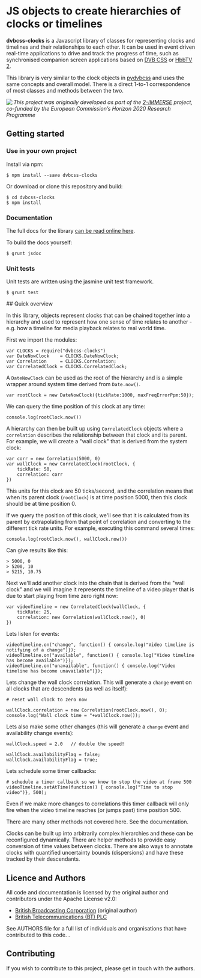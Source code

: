 # JS objects to create hierarchies of clocks or timelines

**dvbcss-clocks** is a Javascript library of classes for representing clocks
and timelines and their relationships to each other. It can be used in event
driven real-time applications to drive and track the progress of time, such
as synchronised companion screen applications based on 
[DVB CSS](http://www.etsi.org/standards-search?search=103+286&page=1&title=1&keywords=1&ed=1&sortby=1)
or [HbbTV 2](http://hbbtv.org/resource-library/). 

This library is very similar to the clock objects in [pydvbcss](https://github.com/bbc/pydvbcss) and uses the same concepts and
overall model. There is a direct 1-to-1 correspondence of most classes and methods
between the two.

<img src="https://2immerse.eu/wp-content/uploads/2016/04/2-IMM_150x50.png" align="left"/><em>This project was originally developed as part of the <a href="https://2immerse.eu/">2-IMMERSE</a> project, co-funded by the European Commission’s <a hef="http://ec.europa.eu/programmes/horizon2020/">Horizon 2020</a> Research Programme</em>


## Getting started

### Use in your own project

Install via npm:

    $ npm install --save dvbcss-clocks

Or download or clone this repository and build:

    $ cd dvbcss-clocks 
    $ npm install
    

### Documentation

The full docs for the library [can be read online here](https://doclets.io/bbc/dvbcss-clocks/master/Overview).

To build the docs yourself:

    $ grunt jsdoc

### Unit tests

Unit tests are written using the jasmine unit test framework.

    $ grunt test

## Quick overview

In this library, objects represent clocks that can be chained together into a
hierarchy and used to represent how one sense of time relates to another - e.g.
how a timeline for media playback relates to real world time.

First we import the modules:

    var CLOCKS = require("dvbcss-clocks")
    var DateNowClock    = CLOCKS.DateNowClock;
    var Correlation     = CLOCKS.Correlation;
    var CorrelatedClock = CLOCKS.CorrelatedClock;

A `DateNowClock` can be used as the root of the hierarchy and is a simple wrapper
around system time derived from `Date.now()`.

    var rootClock = new DateNowClock({tickRate:1000, maxFreqErrorPpm:50});

We can query the time position of this clock at any time:

    console.log(rootClock.now())

A hierarchy can then be built up using `CorrelatedClock` objects where a `correlation`
describes the relationship between that clock and its parent. For example, we
will create a "wall clock" that is derived from the system clock:

    var corr = new Correlation(5000, 0)
    var wallClock = new CorrelatedClock(rootClock, {
        tickRate: 50,
        correlation: corr
    })

This units for this clock are 50 ticks/second, and the correlation
means that when its parent clock (`rootClock`) is at time position 5000,
then this clock should be at time position 0.

If we query the position of this clock, we'll see that it is calculated from
its parent by extrapolating from that point of correlation and converting to
the different tick rate units. For example, executing this command several times:

    console.log(rootClock.now(), wallClock.now())

Can give results like this:

    > 5000, 0
    > 5200, 10
    > 5215, 10.75
    
Next we'll add another clock into the chain that is derived from the "wall clock"
and we will imagine it represents the timeline of a video player that is due to
start playing from time zero right now:

    var videoTimeline = new CorrelatedClock(wallClock, {
        tickRate: 25,
        correlation: new Correlation(wallClock.now(), 0)
    })
    
Lets listen for events:

    videoTimeline.on("change", function() { console.log("Video timeline is notifying of a change")});
    videoTimeline.on("available", function() { console.log("Video timeline has become available")});
    videoTimeline.on("unavailable", function() { console.log("Video timeline has become unavailable")});

Lets change the wall clock correlation. This will generate a `change` event on all clocks
that are descendents (as well as itself):

    # reset wall clock to zero now

    wallClock.correlation = new Correlation(rootClock.now(), 0);
    console.log("Wall clock time = "+wallClock.now());

Lets also make some other changes (this will generate a `change` event and availability change events):
    
    wallClock.speed = 2.0   // double the speed!

    wallClock.availabilityFlag = false;
    wallClock.availabilityFlag = true;
    
Lets schedule some timer callbacks:

    # schedule a timer callback so we know to stop the video at frame 500
    videoTimeline.setAtTime(function() { console.log("Time to stop video")}, 500);
    
Even if we make more changes to correlations this timer callback will only fire
when the video timeline reaches (or jumps past) time position 500.

There are many other methods not covered here. See the documentation.

Clocks can be built up into arbitrarily complex hierarchies and these can be reconfigured dynamically. There
are helper methods to provide easy conversion of time values between clocks. There are also ways to annotate
clocks with quantified uncertainty bounds (dispersions) and have these tracked by their descendants.


## Licence and Authors

All code and documentation is licensed by the original author and contributors under the Apache License v2.0:

* [British Broadcasting Corporation](http://www.bbc.co.uk/rd) (original author)
* [British Telecommunications (BT) PLC](http://www.bt.com/)

See AUTHORS file for a full list of individuals and organisations that have
contributed to this code.
.

## Contributing

If you wish to contribute to this project, please get in touch with the authors.


